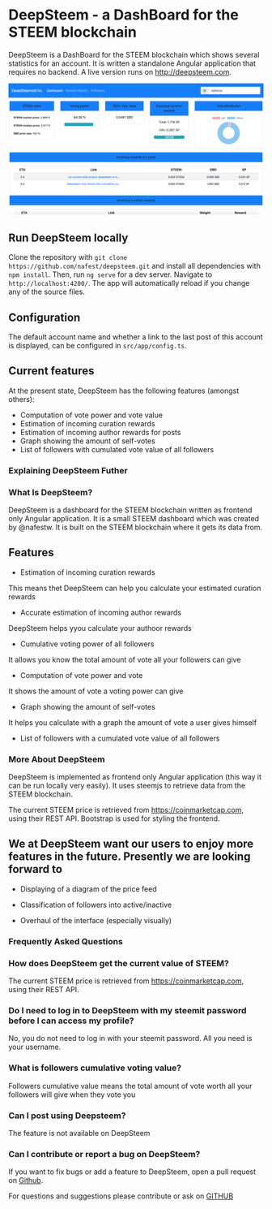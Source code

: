 # DeepSteem - a DashBoard for the STEEM blockchain

DeepSteem is a DashBoard for the STEEM blockchain which shows several statistics for an account. It is written a standalone Angular application that requires no backend. A live version runs on http://deepsteem.com.

![foo](screenshot.png)

## Run DeepSteem locally

Clone the repository with `git clone https://github.com/nafest/deepsteem.git` and install all dependencies with `npm install`. Then, run `ng serve` for a dev server. Navigate to `http://localhost:4200/`. The app will automatically reload if you change any of the source files.

## Configuration

The default account name and whether a link to the last post of this account is displayed, can be configured in `src/app/config.ts`.

## Current features

At the present state, DeepSteem has the following features (amongst others):
* Computation of vote power and vote value
* Estimation of incoming curation rewards
* Estimation of incoming author rewards for posts
* Graph showing the amount of self-votes
* List of followers with cumulated vote value of all followers


### Explaining DeepSteem Futher


### What Is DeepSteem?



DeepSteem is a dashboard for the STEEM blockchain written as frontend only Angular application. It is a small STEEM dashboard which was created by @nafestw. It is built on the STEEM blockchain where it gets its data from. 


## Features 

* Estimation of incoming curation rewards

This means thet DeepSteem can help you calculate your estimated curation rewards

* Accurate estimation of incoming author rewards

DeepSteem helps yyou calculate your authoor rewards 

* Cumulative voting power of all followers

It allows you know the total amount of vote all your followers can give

* Computation of vote power and vote 

It shows the amount of vote a voting power can give 

* Graph showing the amount of self-votes

It helps you calculate with a graph the amount of vote a user gives himself 

* List of followers with a cumulated vote value of all 
 followers






### More About DeepSteem

DeepSteem is implemented as frontend only Angular application (this way it can be run locally very easily). It uses steemjs to retrieve data from the STEEM blockchain.

The current STEEM price is retrieved from https://coinmarketcap.com, using their REST API. Bootstrap is used for styling the frontend.



## We at DeepSteem want our users to enjoy more features in the future. Presently we are looking forward to 

* Displaying of a diagram of the price feed

* Classification of followers into active/inactive

* Overhaul of the interface (especially visually)









### Frequently Asked Questions 



### How does DeepSteem get the current value of STEEM?

The current STEEM price is retrieved from https://coinmarketcap.com, using their REST API.

### Do I need to log in to DeepSteem with my steemit password before I can access my profile?

No, you do not need to log in with your steemit password. All you need is your username.

### What is followers cumulative voting value?

Followers cumulative value means the total amount of vote worth all your followers will give when they vote you

### Can I post using Deepsteem?

The feature is not available on DeepSteem

### Can I contribute or report a bug on DeepSteem?

If you want to fix bugs or add a feature to DeepSteem, open a pull request on [Github](https://github.com/nafest/deepsteem).

For questions and suggestions please contribute or ask on [GITHUB](https://github.com/nafest/deepsteem)


